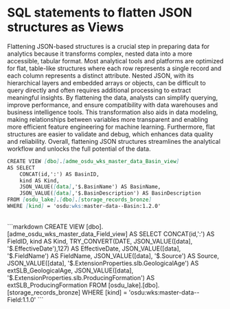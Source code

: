 # SQL statements to flatten JSON structures as Views
Flattening JSON-based structures is a crucial step in preparing data for analytics because it transforms complex, nested data into a more accessible, tabular format. Most analytical tools and platforms are optimized for flat, table-like structures where each row represents a single record and each column represents a distinct attribute. Nested JSON, with its hierarchical layers and embedded arrays or objects, can be difficult to query directly and often requires additional processing to extract meaningful insights. By flattening the data, analysts can simplify querying, improve performance, and ensure compatibility with data warehouses and business intelligence tools. This transformation also aids in data modeling, making relationships between variables more transparent and enabling more efficient feature engineering for machine learning. Furthermore, flat structures are easier to validate and debug, which enhances data quality and reliability. Overall, flattening JSON structures streamlines the analytical workflow and unlocks the full potential of the data.
<br>

```markdown
CREATE VIEW [dbo].[adme_osdu_wks_master_data_Basin_view]
AS SELECT
    CONCAT(id,':') AS BasinID,
    kind AS Kind,
    JSON_VALUE([data],'$.BasinName') AS BasinName,
    JSON_VALUE([data],'$.BasinDescription') AS BasinDescription
FROM [osdu_lake].[dbo].[storage_records_bronze]
WHERE [kind] = 'osdu:wks:master-data--Basin:1.2.0'
```
<br>
```markdown
CREATE VIEW [dbo].[adme_osdu_wks_master_data_Field_view] AS
SELECT
    CONCAT(id,':') AS FieldID,
    kind AS Kind,
    TRY_CONVERT(DATE, JSON_VALUE([data], '$.EffectiveDate'),127) AS EffectiveDate,
    JSON_VALUE([data], '$.FieldName') AS FieldName,
    JSON_VALUE([data], '$.Source') AS Source,
    JSON_VALUE([data], '$.ExtensionProperties.slb.GeologicalAge') AS extSLB_GeologicalAge,
    JSON_VALUE([data], '$.ExtensionProperties.slb.ProducingFormation') AS extSLB_ProducingFormation
FROM [osdu_lake].[dbo].[storage_records_bronze]
WHERE [kind] = 'osdu:wks:master-data--Field:1.1.0'
```
